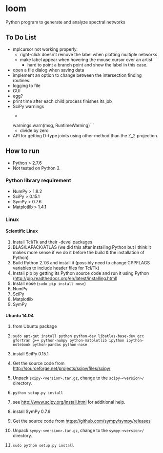 # loom
Python program to generate and analyze spectral networks

## To Do List
* mplcursor not working properly.
  * right-click doesn't remove the label when plotting multiple networks
  * make label appear when hovering the mouse cursor over an artist.
    * hard to point a branch point and show the label in this case.
* open a file dialog when saving data
* implement an option to change between the intersection finding routines. 
* logging to file
* GUI
* egg?
* print time after each child process finishes its job
* SciPy warnings
  * ```/usr/local/lib/python2.7/dist-packages/scipy/optimize/zeros.py:150: RuntimeWarning: Tolerance of 0.000513046300877562 reached
  warnings.warn(msg, RuntimeWarning)```
  * divide by zero
* API for getting D-type joints using other method than the Z_2 projection.

## How to run 
* Python > 2.7.6
* Not tested on Python 3.

### Python library requirement
* NumPy > 1.8.2
* SciPy > 0.15.1
* SymPy > 0.7.6
* Matplotlib > 1.4.1

### Linux

#### Scientific Linux
  1. Install Tcl/Tk and their -devel packages
  1. BLAS/LAPACK/ATLAS (we did this after installing Python but I think it makes more sense if we do it before the build & the installation of Python)
  1. Build Python 2.7.6 and install it (possibly need to change CPPFLAGS variables to include header files for Tcl/Tk)
  1. Install pip by getting its Python source code and run it using Python (http://pip.readthedocs.org/en/latest/installing.html)
  1. Install nose (`sudo pip install nose`)
  1. NumPy
  1. SciPy
  1. Matplotlib
  1. SymPy

#### Ubuntu 14.04

1. from Ubuntu package
  1. ```sudo apt-get install python python-dev libatlas-base-dev gcc gfortran g++ python-numpy python-matplotlib ipython ipython-notebook python-pandas python-nose```
1. install SciPy 0.15.1
  1. Get the source code from http://sourceforge.net/projects/scipy/files/scipy/
  1. Unpack ```scipy-<version>.tar.gz```, change to the ```scipy-<version>/``` directory.
  1. ```python setup.py install```
  1. see http://www.scipy.org/install.html for additional help.

1. install SymPy 0.7.6
  1. Get the source code from https://github.com/sympy/sympy/releases 
  1. Unpack ```sympy-<version>.tar.gz```, change to the ```sympy-<version>/``` directory.
  1. ```sudo python setup.py install``` 

